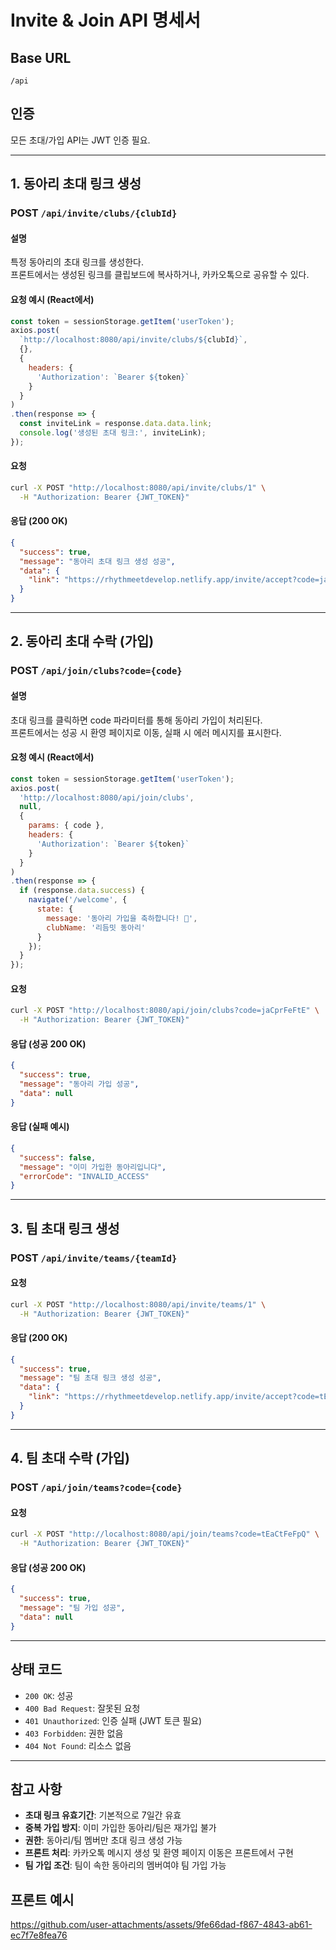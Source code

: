 # Invite & Join API 명세서

## Base URL
`/api`

## 인증
모든 초대/가입 API는 JWT 인증 필요.

---

## 1. 동아리 초대 링크 생성
### POST `/api/invite/clubs/{clubId}`

#### 설명
특정 동아리의 초대 링크를 생성한다.  
프론트에서는 생성된 링크를 클립보드에 복사하거나, 카카오톡으로 공유할 수 있다.

#### 요청 예시 (React에서)
```js
const token = sessionStorage.getItem('userToken');
axios.post(
  `http://localhost:8080/api/invite/clubs/${clubId}`,
  {},
  {
    headers: {
      'Authorization': `Bearer ${token}`
    }
  }
)
.then(response => {
  const inviteLink = response.data.data.link;
  console.log('생성된 초대 링크:', inviteLink);
});
```

#### 요청
```bash
curl -X POST "http://localhost:8080/api/invite/clubs/1" \
  -H "Authorization: Bearer {JWT_TOKEN}"
```

#### 응답 (200 OK)
```json
{
  "success": true,
  "message": "동아리 초대 링크 생성 성공",
  "data": {
    "link": "https://rhythmeetdevelop.netlify.app/invite/accept?code=jaCprFeFtE"
  }
}
```

---

## 2. 동아리 초대 수락 (가입)
### POST `/api/join/clubs?code={code}`

#### 설명
초대 링크를 클릭하면 code 파라미터를 통해 동아리 가입이 처리된다.  
프론트에서는 성공 시 환영 페이지로 이동, 실패 시 에러 메시지를 표시한다.

#### 요청 예시 (React에서)
```js
const token = sessionStorage.getItem('userToken');
axios.post(
  'http://localhost:8080/api/join/clubs',
  null,
  {
    params: { code },
    headers: {
      'Authorization': `Bearer ${token}`
    }
  }
)
.then(response => {
  if (response.data.success) {
    navigate('/welcome', {
      state: {
        message: '동아리 가입을 축하합니다! 🎉',
        clubName: '리듬밋 동아리'
      }
    });
  }
});
```

#### 요청
```bash
curl -X POST "http://localhost:8080/api/join/clubs?code=jaCprFeFtE" \
  -H "Authorization: Bearer {JWT_TOKEN}"
```

#### 응답 (성공 200 OK)
```json
{
  "success": true,
  "message": "동아리 가입 성공",
  "data": null
}
```

#### 응답 (실패 예시)
```json
{
  "success": false,
  "message": "이미 가입한 동아리입니다",
  "errorCode": "INVALID_ACCESS"
}
```

---

## 3. 팀 초대 링크 생성
### POST `/api/invite/teams/{teamId}`

#### 요청
```bash
curl -X POST "http://localhost:8080/api/invite/teams/1" \
  -H "Authorization: Bearer {JWT_TOKEN}"
```

#### 응답 (200 OK)
```json
{
  "success": true,
  "message": "팀 초대 링크 생성 성공",
  "data": {
    "link": "https://rhythmeetdevelop.netlify.app/invite/accept?code=tEaCtFeFpQ"
  }
}
```

---

## 4. 팀 초대 수락 (가입)
### POST `/api/join/teams?code={code}`

#### 요청
```bash
curl -X POST "http://localhost:8080/api/join/teams?code=tEaCtFeFpQ" \
  -H "Authorization: Bearer {JWT_TOKEN}"
```

#### 응답 (성공 200 OK)
```json
{
  "success": true,
  "message": "팀 가입 성공",
  "data": null
}
```

---

## 상태 코드
- `200 OK`: 성공
- `400 Bad Request`: 잘못된 요청
- `401 Unauthorized`: 인증 실패 (JWT 토큰 필요)
- `403 Forbidden`: 권한 없음
- `404 Not Found`: 리소스 없음

---

## 참고 사항
- **초대 링크 유효기간**: 기본적으로 7일간 유효
- **중복 가입 방지**: 이미 가입한 동아리/팀은 재가입 불가
- **권한**: 동아리/팀 멤버만 초대 링크 생성 가능
- **프론트 처리**: 카카오톡 메시지 생성 및 환영 페이지 이동은 프론트에서 구현
- **팀 가입 조건**: 팀이 속한 동아리의 멤버여야 팀 가입 가능

## 프론트 예시
https://github.com/user-attachments/assets/9fe66dad-f867-4843-ab61-ec7f7e8fea76

